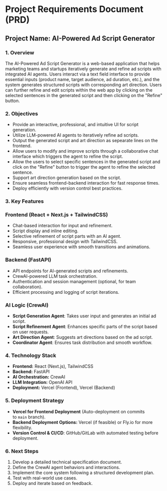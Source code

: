 # Project Requirements Document (PRD)

## Project Name: AI-Powered Ad Script Generator

### 1. Overview

The AI-Powered Ad Script Generator is a web-based application that helps marketing teams and startups iteratively generate and refine ad scripts with integrated AI agents. Users interact via a text field interface to provide essential inputs (product name, target audience, ad duration, etc.), and the system generates structured scripts with corresponding art direction. Users can further refine and edit scripts within the web app by clicking on the selected sentences in the generated script and then clicking on the "Refine" button.

### 2. Objectives

- Provide an interactive, professional, and intuitive UI for script generation.
- Utilize LLM-powered AI agents to iteratively refine ad scripts.
- Output the generated script and art direction as sepearate lines on the frontend.
- Allow users to modify and improve scripts through a collaborative chat interface which triggers the agent to refine the script.
- Allow the users to select specific sentences in the generated script and click on the "Refine" button to trigger the agent to refine the selected sentence.
- Support art direction generation based on the script.
- Ensure seamless frontend-backend interaction for fast response times.
- Deploy efficiently with version control best practices.

### 3. Key Features

### **Frontend (React + Next.js + TailwindCSS)**

- Chat-based interaction for input and refinement.
- Script display and inline editing.
- Selective refinement of script parts with an AI agent.
- Responsive, professional design with TailwindCSS.
- Seamless user experience with smooth transitions and animations.

### **Backend (FastAPI)**

- API endpoints for AI-generated scripts and refinements.
- CrewAI-powered LLM task orchestration.
- Authentication and session management (optional, for team collaboration).
- Efficient processing and logging of script iterations.

### **AI Logic (CrewAI)**

- **Script Generation Agent**: Takes user input and generates an initial ad script.
- **Script Refinement Agent**: Enhances specific parts of the script based on user requests.
- **Art Direction Agent**: Suggests art directions based on the ad script.
- **Coordinator Agent**: Ensures task distribution and smooth workflow.

### 4. Technology Stack

- **Frontend:** React (Next.js), TailwindCSS
- **Backend:** FastAPI
- **AI Orchestration:** CrewAI
- **LLM Integration:** OpenAI API 
- **Deployment:** Vercel (Frontend), Vercel (Backend)

### 5. Deployment Strategy

- **Vercel for Frontend Deployment** (Auto-deployment on commits to `main` branch).
- **Backend Deployment Options:** Vercel (if feasible) or Fly.io for more flexibility.
- **Version Control & CI/CD**: GitHub/GitLab with automated testing before deployment.

### 6. Next Steps

1. Develop a detailed technical specification document.
2. Define the CrewAI agent behaviors and interactions.
3. Implement the core system following a structured development plan.
4. Test with real-world use cases.
5. Deploy and iterate based on feedback.